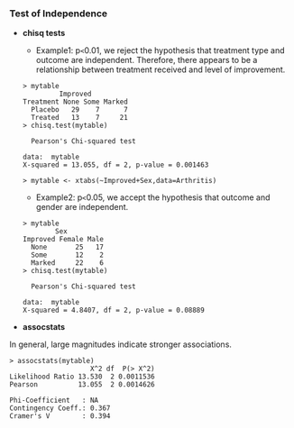 ### Test of Independence

* **chisq tests**

  * Example1: p`<`0.01, we reject the hypothesis that treatment type and outcome are independent. Therefore, there appears to be a relationship between treatment received and level of improvement.

  ```
  > mytable
           Improved
  Treatment None Some Marked
    Placebo   29    7      7
    Treated   13    7     21
  > chisq.test(mytable)
  
  	Pearson's Chi-squared test
  
  data:  mytable
  X-squared = 13.055, df = 2, p-value = 0.001463
  
  > mytable <- xtabs(~Improved+Sex,data=Arthritis)
  ```
  * Example2: p`<`0.05, we accept the hypothesis that outcome and gender are independent. 
  
  ```
  > mytable
          Sex
  Improved Female Male
    None       25   17
    Some       12    2
    Marked     22    6
  > chisq.test(mytable)
  
  	Pearson's Chi-squared test
  
  data:  mytable
  X-squared = 4.8407, df = 2, p-value = 0.08889
  ```
* **assocstats**

In general, large magnitudes indicate stronger associations.
```
> assocstats(mytable)
                    X^2 df  P(> X^2)
Likelihood Ratio 13.530  2 0.0011536
Pearson          13.055  2 0.0014626

Phi-Coefficient   : NA 
Contingency Coeff.: 0.367 
Cramer's V        : 0.394 
```